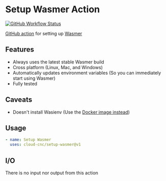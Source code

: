 # Setup Wasmer Action
[![GitHub Workflow Status](https://img.shields.io/github/workflow/status/Cloud-CNC/setup-wasmer/Tests?label=Tests&style=flat-square)](https://github.com/Cloud-CNC/setup-wasmer/actions/workflows/tests.yml)

[GitHub action](https://github.com/features/actions) for setting up [Wasmer](https://wasmer.io)

## Features
* Always uses the latest stable Wasmer build
* Cross platform (Linux, Mac, and Windows)
* Automatically updates environment variables (So you can immediately start using Wasmer)
* Fully tested

## Caveats
* Doesn't install Wasienv (Use the [Docker image instead](https://hub.docker.com/r/wasienv/wasienv))

## Usage
```yaml
- name: Setup Wasmer
  uses: cloud-cnc/setup-wasmer@v1
```

## I/O
There is no input nor output from this action